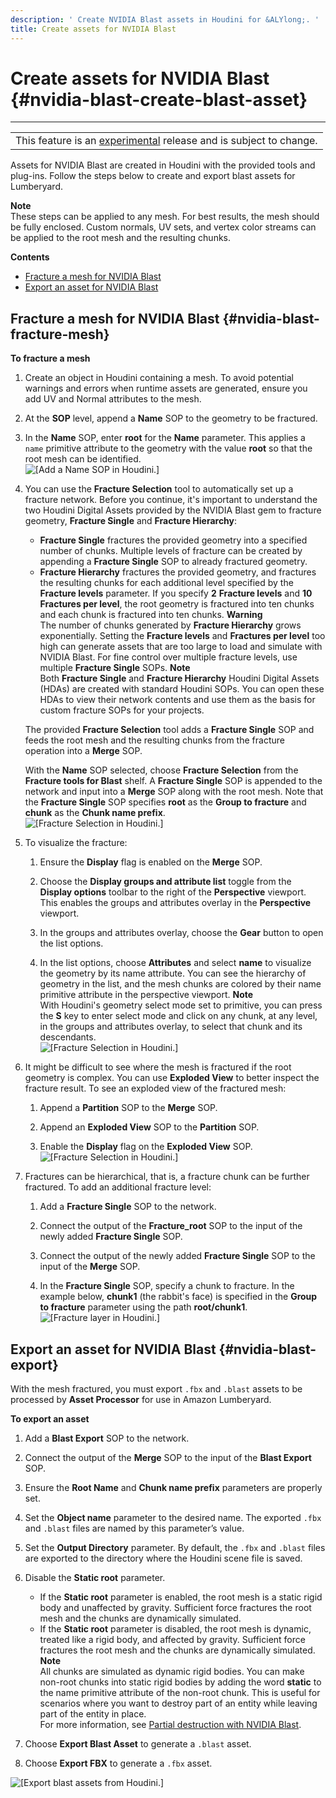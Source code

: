 ```yaml
---
description: ' Create NVIDIA Blast assets in Houdini for &ALYlong;. '
title: Create assets for NVIDIA Blast
---
```

# Create assets for NVIDIA Blast {#nvidia-blast-create-blast-asset}


****  

|  | 
| --- |
| This feature is an [experimental](https://docs.aws.amazon.com/lumberyard/latest/userguide/ly-glos-chap.html#experimental) release and is subject to change\.  | 

Assets for NVIDIA Blast are created in Houdini with the provided tools and plug\-ins\. Follow the steps below to create and export blast assets for Lumberyard\. 

**Note**  
These steps can be applied to any mesh\. For best results, the mesh should be fully enclosed\. Custom normals, UV sets, and vertex color streams can be applied to the root mesh and the resulting chunks\. 

**Contents**
+ [Fracture a mesh for NVIDIA Blast](#nvidia-blast-fracture-mesh)
+ [Export an asset for NVIDIA Blast](#nvidia-blast-export)

## Fracture a mesh for NVIDIA Blast {#nvidia-blast-fracture-mesh}

**To fracture a mesh**

1. Create an object in Houdini containing a mesh\. To avoid potential warnings and errors when runtime assets are generated, ensure you add UV and Normal attributes to the mesh\. 

1. At the **SOP** level, append a **Name** SOP to the geometry to be fractured\. 

1. In the **Name** SOP, enter **root** for the **Name** parameter\. This applies a `name` primitive attribute to the geometry with the value **root** so that the root mesh can be identified\.   
![\[Add a Name SOP in Houdini.\]](/images/userguide/physx/blast/ui-blast-houdini-name-node.png)

1. You can use the **Fracture Selection** tool to automatically set up a fracture network\. Before you continue, it's important to understand the two Houdini Digital Assets provided by the NVIDIA Blast gem to fracture geometry, **Fracture Single** and **Fracture Hierarchy**: 
   + **Fracture Single** fractures the provided geometry into a specified number of chunks\. Multiple levels of fracture can be created by appending a **Fracture Single** SOP to already fractured geometry\. 
   + **Fracture Hierarchy** fractures the provided geometry, and fractures the resulting chunks for each additional level specified by the **Fracture levels** parameter\. If you specify **2** **Fracture levels** and **10** **Fractures per level**, the root geometry is fractured into ten chunks and each chunk is fractured into ten chunks\. 
**Warning**  
The number of chunks generated by **Fracture Hierarchy** grows exponentially\. Setting the **Fracture levels** and **Fractures per level** too high can generate assets that are too large to load and simulate with NVIDIA Blast\. For fine control over multiple fracture levels, use multiple **Fracture Single** SOPs\. 
**Note**  
Both **Fracture Single** and **Fracture Hierarchy** Houdini Digital Assets \(HDAs\) are created with standard Houdini SOPs\. You can open these HDAs to view their network contents and use them as the basis for custom fracture SOPs for your projects\.

   The provided **Fracture Selection** tool adds a **Fracture Single** SOP and feeds the root mesh and the resulting chunks from the fracture operation into a **Merge** SOP\. 

   With the **Name** SOP selected, choose **Fracture Selection** from the **Fracture tools for Blast** shelf\. A **Fracture Single** SOP is appended to the network and input into a **Merge** SOP along with the root mesh\. Note that the **Fracture Single** SOP specifies **root** as the **Group to fracture** and **chunk** as the **Chunk name prefix**\.   
![\[Fracture Selection in Houdini.\]](/images/userguide/physx/blast/ui-blast-houdini-fracture-selection.png)

1. To visualize the fracture: 

   1. Ensure the **Display** flag is enabled on the **Merge** SOP\. 

   1. Choose the **Display groups and attribute list** toggle from the **Display options** toolbar to the right of the **Perspective** viewport\. This enables the groups and attributes overlay in the **Perspective** viewport\. 

   1. In the groups and attributes overlay, choose the **Gear** button to open the list options\. 

   1. In the list options, choose **Attributes** and select **name** to visualize the geometry by its name attribute\. You can see the hierarchy of geometry in the list, and the mesh chunks are colored by their name primitive attribute in the perspective viewport\. 
**Note**  
With Houdini's geometry select mode set to primitive, you can press the **S** key to enter select mode and click on any chunk, at any level, in the groups and attributes overlay, to select that chunk and its descendants\.   
![\[Fracture Selection in Houdini.\]](/images/userguide/physx/blast/ui-blast-houdini-fracture-visualize.png)

1. It might be difficult to see where the mesh is fractured if the root geometry is complex\. You can use **Exploded View** to better inspect the fracture result\. To see an exploded view of the fractured mesh: 

   1. Append a **Partition** SOP to the **Merge** SOP\. 

   1. Append an **Exploded View** SOP to the **Partition** SOP\. 

   1. Enable the **Display** flag on the **Exploded View** SOP\.   
![\[Fracture Selection in Houdini.\]](/images/userguide/physx/blast/ui-blast-houdini-exploded-view.png)

1. Fractures can be hierarchical, that is, a fracture chunk can be further fractured\. To add an additional fracture level: 

   1. Add a **Fracture Single** SOP to the network\. 

   1. Connect the output of the **Fracture\_root** SOP to the input of the newly added **Fracture Single** SOP\. 

   1. Connect the output of the newly added **Fracture Single** SOP to the input of the **Merge** SOP\. 

   1. In the **Fracture Single** SOP, specify a chunk to fracture\. In the example below, **chunk1** \(the rabbit's face\) is specified in the **Group to fracture** parameter using the path **root/chunk1**\.   
![\[Fracture layer in Houdini.\]](/images/userguide/physx/blast/ui-blast-houdini-fracture-layer.png)

## Export an asset for NVIDIA Blast {#nvidia-blast-export}

With the mesh fractured, you must export `.fbx` and `.blast` assets to be processed by **Asset Processor** for use in Amazon Lumberyard\. 

**To export an asset**

1. Add a **Blast Export** SOP to the network\. 

1. Connect the output of the **Merge** SOP to the input of the **Blast Export** SOP\. 

1. Ensure the **Root Name** and **Chunk name prefix** parameters are properly set\. 

1. Set the **Object name** parameter to the desired name\. The exported `.fbx` and `.blast` files are named by this parameter’s value\. 

1. Set the **Output Directory** parameter\. By default, the `.fbx` and `.blast` files are exported to the directory where the Houdini scene file is saved\. 

1. Disable the **Static root** parameter\. 
   + If the **Static root** parameter is enabled, the root mesh is a static rigid body and unaffected by gravity\. Sufficient force fractures the root mesh and the chunks are dynamically simulated\. 
   + If the **Static root** parameter is disabled, the root mesh is dynamic, treated like a rigid body, and affected by gravity\. Sufficient force fractures the root mesh and the chunks are dynamically simulated\. 
**Note**  
All chunks are simulated as dynamic rigid bodies\. You can make non\-root chunks into static rigid bodies by adding the word **static** to the name primitive attribute of the non\-root chunk\. This is useful for scenarios where you want to destroy part of an entity while leaving part of the entity in place\.   
For more information, see [Partial destruction with NVIDIA Blast](/docs/userguide/nvidia/blast/static-chunks.md)\.

1. Choose **Export Blast Asset** to generate a `.blast` asset\. 

1. Choose **Export FBX** to generate a `.fbx` asset\. 

![\[Export blast assets from Houdini.\]](/images/userguide/physx/blast/ui-blast-houdini-export.png)